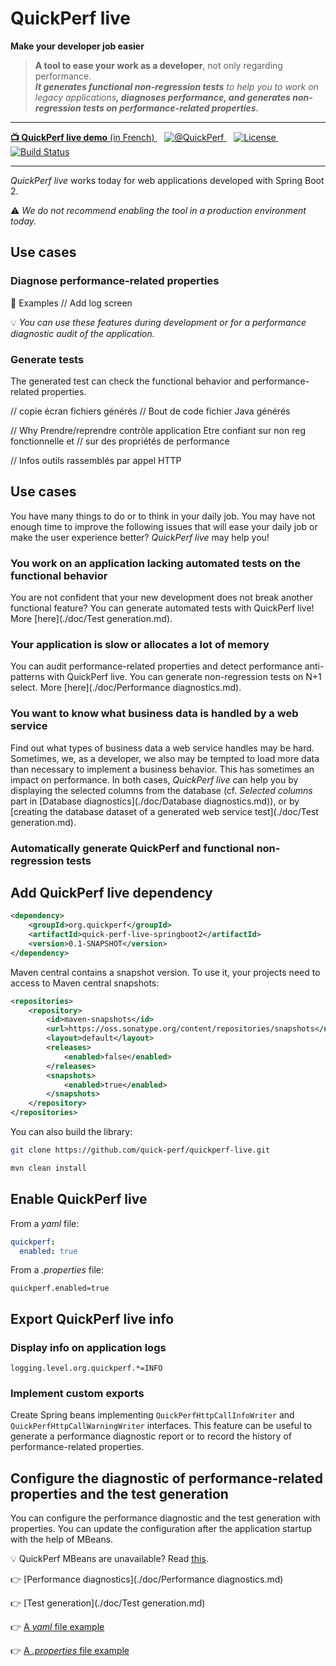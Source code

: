 # QuickPerf live

<strong>Make your developer job easier</strong>

<div>
<blockquote>
    <p><strong>A tool to ease your work as a developer</strong>, not only regarding performance.
        <br/><em><strong>It generates functional non-regression tests</strong> to help you to work on legacy applications<strong>, diagnoses performance, and generates non-regression tests on performance-related properties.</em></strong></p>
</blockquote>
</div>

---
<p>
    <a  href="https://www.youtube.com/watch?v=4Sbvaewrm6A&t=913s">
    <strong>📺 QuickPerf live demo</strong> (in French)
    </a>
    &nbsp;&nbsp;
   <a href="https://twitter.com/quickperf">       
        <img alt="@QuickPerf" src="https://img.shields.io/twitter/url?label=Twitter&style=social&url=https%3A%2F%2Ftwitter.com%2Fquickperf">
   </a>
    &nbsp;&nbsp;
    <a href="https://github.com/quick-perf/quickperf-live/blob/master/LICENSE.txt">
        <img src="https://img.shields.io/badge/license-Apache2-blue.svg"
             alt = "License">
    </a>
    &nbsp;&nbsp;
    <a href="https://github.com/quick-perf/quickperf-live/actions?query=workflow%3ACI">
    <img src="https://img.shields.io/github/workflow/status/quick-perf/quickperf-live/CI"
         alt = "Build Status">
    </a>
</p>

---

_QuickPerf live_ works today for web applications developed with Spring Boot 2.

⚠ _We do not recommend enabling the tool in a production environment today._

## Use cases

### Diagnose performance-related properties

:mag_right: Examples
// Add log screen

:bulb: *You can use these features during development or for a performance diagnostic audit of the application.*

### Generate tests

The generated test can check the functional behavior and performance-related properties.

// copie écran fichiers générés
// Bout de code fichier Java générés

// Why Prendre/reprendre contrôle application Etre confiant sur non reg fonctionnelle et 
// sur des propriétés de performance

// Infos outils rassemblés par appel HTTP

## Use cases

You have many things to do or to think in your daily job. 
You may have not enough time to improve the following issues that will ease 
your daily job or make the user experience better? _QuickPerf live_ may help you!

### You work on an application lacking automated tests on the functional behavior
You are not confident that your new development does not break another functional feature? You can generate automated tests with QuickPerf live!
More [here](./doc/Test generation.md).

### Your application is slow or allocates a lot of memory
You can audit performance-related properties and detect performance anti-patterns with QuickPerf live. You can generate non-regression tests on N+1 select.
More [here](./doc/Performance diagnostics.md).

### You want to know what business data is handled by a web service
Find out what types of business data a web service handles may be hard.
Sometimes, we, as a developer, we also may be tempted to load more data 
than necessary to implement a business behavior. This has sometimes an impact
on performance. In both cases, _QuickPerf live_ can help you by 
displaying the selected columns from the database (cf. *Selected columns* part in [Database diagnostics](./doc/Database diagnostics.md)), or by [creating the database dataset
of a generated web service test](./doc/Test generation.md).


###  Automatically generate QuickPerf and functional non-regression tests

## Add QuickPerf live dependency

```xml
<dependency>
    <groupId>org.quickperf</groupId>
    <artifactId>quick-perf-live-springboot2</artifactId>
    <version>0.1-SNAPSHOT</version>
</dependency>
```
Maven central contains a snapshot version. To use it, your projects need to access to Maven central snapshots:
```xml
<repositories>
    <repository>
        <id>maven-snapshots</id>
        <url>https://oss.sonatype.org/content/repositories/snapshots</url>
        <layout>default</layout>
        <releases>
            <enabled>false</enabled>
        </releases>
        <snapshots>
            <enabled>true</enabled>
        </snapshots>
    </repository>
</repositories>
```

You can also build the library:
```bash
git clone https://github.com/quick-perf/quickperf-live.git
```
```bash
mvn clean install
```

## Enable QuickPerf live

From a _yaml_ file:

```yaml
quickperf:
  enabled: true
```

From a _.properties_ file:

```properties
quickperf.enabled=true
```

## Export QuickPerf live info
### Display info on application logs
```properties
logging.level.org.quickperf.*=INFO
```

### Implement custom exports
Create Spring beans implementing ```QuickPerfHttpCallInfoWriter``` and ```QuickPerfHttpCallWarningWriter``` interfaces.
This feature can be useful to generate a performance diagnostic report or to record the history of performance-related properties.

## Configure the diagnostic of performance-related properties and the test generation
You can configure the performance diagnostic and the test generation with properties.
You can update the configuration after the application startup with the help of MBeans.

💡 QuickPerf MBeans are unavailable? Read [this](./doc/faq.md).

:point_right: [Performance diagnostics](./doc/Performance diagnostics.md)

:point_right: [Test generation](./doc/Test generation.md)

:point_right: [A _yaml_ file example](./spring-boot-2/src/test/resources/quickperf-properties-test.yml)

:point_right: [A _.properties_ file example](./spring-boot-2/src/test/resources/quickperf-properties-test.properties)